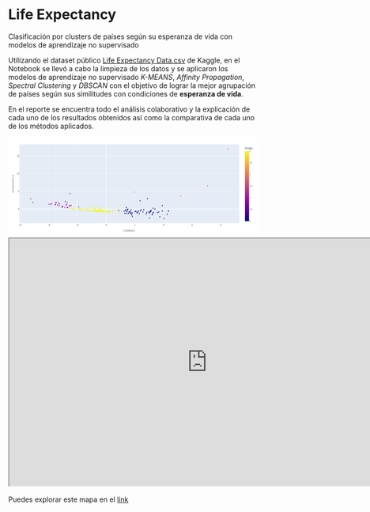 # Life Expectancy
Clasificación por clusters de países según su  esperanza de vida con modelos de aprendizaje no supervisado

Utilizando el dataset público [Life Expectancy Data.csv](https://www.kaggle.com/datasets/kumarajarshi/life-expectancy-who) de Kaggle, en el Notebook se llevó a cabo la limpieza de los datos y se aplicaron los modelos de aprendizaje no supervisado *K-MEANS*, *Affinity Propagation*, *Spectral Clustering* y *DBSCAN* con el objetivo de lograr la mejor agrupación de países según sus similitudes con condiciones de **esperanza de vida**.

En el reporte se encuentra todo el análisis colaborativo y la explicación de cada uno de los resultados obtenidos así como la comparativa de cada uno de los métodos aplicados. 

<img src="/images/Kmeans_g.png" height="200" width="600" >

<iframe src="https://e6lifenosupervisado.netlify.app/" height="500" width="800"></iframe>

Puedes explorar este mapa en el [link](https://e6lifenosupervisado.netlify.app/)


